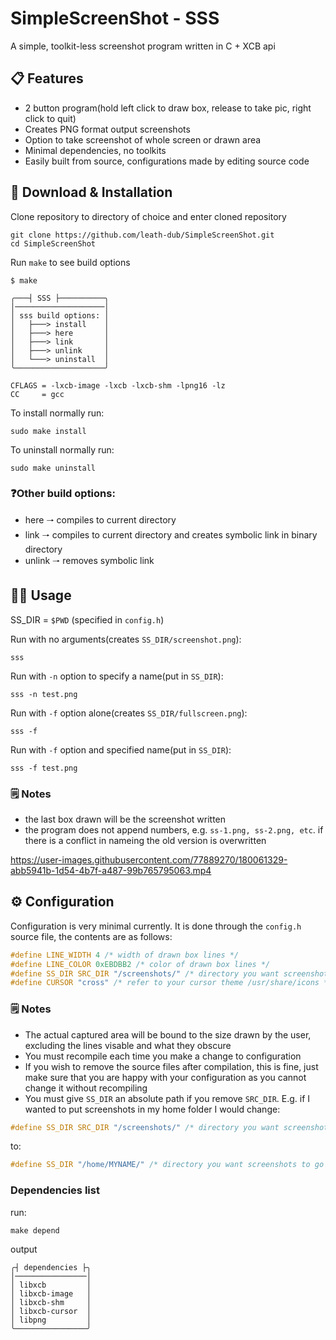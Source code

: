 # SimpleScreenShot - SSS

A simple, toolkit-less screenshot program written in C + XCB api

## 📋 Features

+ 2 button program(hold left click to draw box, release to take pic, right click to quit)
+ Creates PNG format output screenshots
+ Option to take screenshot of whole screen or drawn area
+ Minimal dependencies, no toolkits
+ Easily built from source, configurations made by editing source code

## 🚀 Download & Installation

Clone repository to directory of choice and enter cloned repository
```shell
git clone https://github.com/leath-dub/SimpleScreenShot.git
cd SimpleScreenShot
```
Run ``make`` to see build options
```shell
$ make

╭───┤ SSS ├──────────╮
│────────────────────│
│ sss build options: │
│   ├───> install    │
│   ├───> here       │
│   ├───> link       │
│   ├───> unlink     │
│   └───> uninstall  │
╰────────────────────╯

CFLAGS = -lxcb-image -lxcb -lxcb-shm -lpng16 -lz
CC     = gcc

```
To install normally run:
```shell
sudo make install
```
To uninstall normally run:
```shell
sudo make uninstall
```
### ❓Other build options:

+ here 🠒 compiles to current directory
+ link 🠒 compiles to current directory and creates symbolic link in binary directory
+ unlink 🠒 removes symbolic link

## 🏃‍♂️ Usage

SS_DIR = ``$PWD`` (specified in ``config.h``)

Run with no arguments(creates ``SS_DIR/screenshot.png``):
```shell
sss
```
Run with `-n` option to specify a name(put in ``SS_DIR``):
```shell
sss -n test.png
```
Run with `-f` option alone(creates ``SS_DIR/fullscreen.png``):
```shell
sss -f
```
Run with `-f` option and specified name(put in ``SS_DIR``):
```shell
sss -f test.png
```

### 🗒️ Notes

+ the last box drawn will be the screenshot written
+ the program does not append numbers, e.g. ``ss-1.png, ss-2.png, etc``.
if there is a conflict in nameing the old version is overwritten

https://user-images.githubusercontent.com/77889270/180061329-abb5941b-1d54-4b7f-a487-99b765795063.mp4

## ⚙️ Configuration

Configuration is very minimal currently. It is done through the ``config.h``
source file, the contents are as follows:
```c
#define LINE_WIDTH 4 /* width of drawn box lines */
#define LINE_COLOR 0xEBDBB2 /* color of drawn box lines */
#define SS_DIR SRC_DIR "/screenshots/" /* directory you want screenshots to go in */
#define CURSOR "cross" /* refer to your cursor theme /usr/share/icons */
```

### 🗒️ Notes

+ The actual captured area will be bound to the size drawn by the user, excluding
the lines visable and what they obscure
+ You must recompile each time you make a change to configuration
+ If you wish to remove the source files after compilation, this is fine,
just make sure that you are happy with your configuration as you cannot change
it without recompiling
+ You must give ``SS_DIR`` an absolute path if you remove ``SRC_DIR``. E.g.
if I wanted to put screenshots in my home folder I would change:
```c
#define SS_DIR SRC_DIR "/screenshots/" /* directory you want screenshots to go in */
```
to:
```c
#define SS_DIR "/home/MYNAME/" /* directory you want screenshots to go in */
```

### Dependencies list

run:
```shell
make depend
```
output
```shell
╭┤ dependencies ├╮
│────────────────│
│ libxcb         │
│ libxcb-image   │
│ libxcb-shm     │
│ libxcb-cursor  │
│ libpng         │
╰────────────────╯
```
